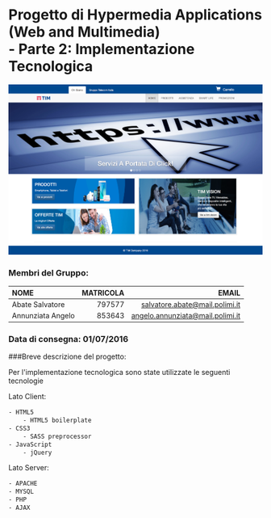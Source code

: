 # Progetto di Hypermedia Applications (Web and Multimedia) <br> - Parte 2: Implementazione Tecnologica

![TIM Home](WEBSITE/img/preview/home.png)

### Membri del Gruppo:
 NOME | MATRICOLA | EMAIL
:----| ---------:|------:
Abate Salvatore | 797577 | salvatore.abate@mail.polimi.it
Annunziata Angelo | 853643 | angelo.annunziata@mail.polimi.it

### Data di consegna: 01/07/2016
###Breve descrizione del progetto:

Per l'implementazione tecnologica sono state utilizzate le seguenti tecnologie

Lato Client:
```
- HTML5
    - HTML5 boilerplate
- CSS3
    - SASS preprocessor
- JavaScript
    - jQuery
```


Lato Server:
```
- APACHE
- MYSQL
- PHP
- AJAX
```

